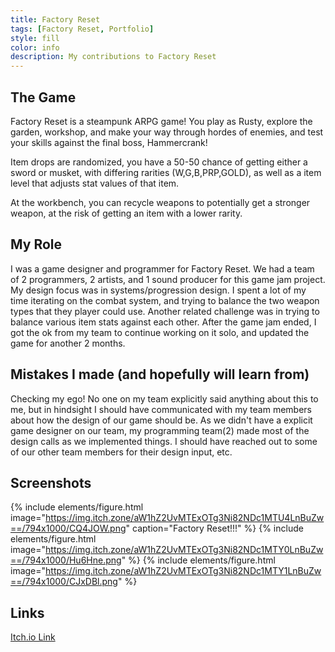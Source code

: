 ```yaml
---
title: Factory Reset
tags: [Factory Reset, Portfolio]
style: fill
color: info
description: My contributions to Factory Reset
---
```

## The Game

Factory Reset is a steampunk ARPG game! You play as Rusty, explore the garden, workshop, and make your way through hordes of enemies, and test your skills against the final boss, Hammercrank!

Item drops are randomized, you have a 50-50 chance of getting either a sword or musket, with differing rarities (W,G,B,PRP,GOLD), as well as a item level that adjusts stat values of that item. 

At the workbench, you can recycle weapons to potentially get a stronger weapon, at the risk of getting an item with a lower rarity.


## My Role
I was a game designer and programmer for Factory Reset. We had a team of 2 programmers, 2 artists, and 1 sound producer for this game jam project. My design focus was in systems/progression design. I spent a lot of my time iterating on the combat system, and trying to balance the two weapon types that they player could use. Another related challenge was in trying to balance various item stats against each other. After the game jam ended, I got the ok from my team to continue working on it solo, and updated the game for another 2 months.

## Mistakes I made (and hopefully will learn from)
Checking my ego! No one on my team explicitly said anything about this to me, but in hindsight I should have communicated with my team members about how the design of our game should be. As we didn't have a explicit game designer on our team, my programming team(2) made most of the design calls as we implemented things. I should have reached out to some of our other team members for their design input, etc.

## Screenshots
{% include elements/figure.html image="https://img.itch.zone/aW1hZ2UvMTExOTg3Ni82NDc1MTU4LnBuZw==/794x1000/CQ4JOW.png" caption="Factory Reset!!!" %}
{% include elements/figure.html image="https://img.itch.zone/aW1hZ2UvMTExOTg3Ni82NDc1MTY0LnBuZw==/794x1000/Hu6Hne.png" %}
{% include elements/figure.html image="https://img.itch.zone/aW1hZ2UvMTExOTg3Ni82NDc1MTY1LnBuZw==/794x1000/CJxDBl.png" %}


## Links
[Itch.io Link](https://pauloboy.itch.io/factory-reset)
